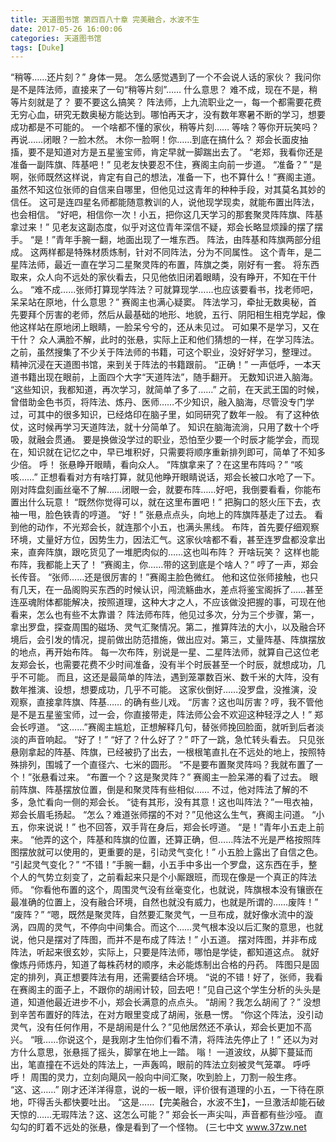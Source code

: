 ```yaml
---
title: 天道图书馆 第四百八十章 完美融合，水波不生
date: 2017-05-26 16:00:06
categories: 天道图书馆
tags: [Duke]
---
```


“稍等……还片刻？”
身体一晃。
怎么感觉遇到了一个不会说人话的家伙？
我问你是不是阵法师，直接来了一句“稍等片刻”……
什么意思？
难不成，现在不是，稍等片刻就是了？
要不要这么搞笑？
阵法师，上九流职业之一，每一个都需要花费无穷心血，研究无数奥秘方能达到。哪怕再天才，没有数年寒暑不断的学习，想要成功都是不可能的。
一个啥都不懂的家伙，稍等片刻……
等啥？等你开玩笑吗？
再说……闭眼？一脸木然。
木你一脸啊！你……到底在搞什么？
郑会长面皮抽搐，要不是知道对方是五星鉴宝师，肯定早就一脚踹出去了。
“老郑，我看你还是准备一副阵旗、阵基吧！”
见老友快要忍不住，赛阁主向前一步道。
“准备？”
“是啊，张师既然这样说，肯定有自己的想法，准备一下，也不算什么！”赛阁主道。
虽然不知这位张师的自信来自哪里，但他见过这青年的种种手段，对其莫名其妙的信任。
这可是连四星名师都能随意教训的人，说他现学现卖，就能布置出阵法，也会相信。
“好吧，相信你一次！小五，把你这几天学习的那套聚灵阵阵旗、阵基拿过来！”
见老友这副态度，似乎对这位青年深信不疑，郑会长略显烦躁的摆了摆手。
“是！”青年手腕一翻，地面出现了一堆东西。
阵法，由阵基和阵旗两部分组成。
这两样都是特殊材质炼制，针对不同阵法，分为不同属性。
这个青年，是二星阵法师，最近一直在学习二星聚灵阵的布置，阵旗之类，刚好有一套。
将东西取来，众人向不远处的家伙看去，只见他依旧闭着眼睛，没有睁开，不知在干什么。
“难不成……张师打算现学阵法？可就算现学……也应该要看书，找老师吧，呆呆站在原地，什么意思？”
赛阁主也满心疑窦。
阵法学习，牵扯无数奥秘，首先要拜个厉害的老师，然后从最基础的地形、地貌，五行、阴阳相生相克学起，像他这样站在原地闭上眼睛，一脸呆兮兮的，还从未见过。
可如果不是学习，又在干什？
众人满脸不解，此时的张悬，实际上正和他们猜想的一样，在学习阵法。
之前，虽然搜集了不少关于阵法师的书籍，可这个职业，没好好学习，整理过。
精神沉浸在天道图书馆，来到关于阵法的书籍跟前。
“正确！”
一声低呼，一本天道书籍出现在眼前，上面四个大字“天道阵法”，随手翻开。
无数知识进入脑海。
“这些知识，我都知道，再次学习，就简单了多了……”
之前，在天武王国的时候，曾借助金色书页，将阵法、炼丹、医师……不少知识，融入脑海，尽管没专门学过，可其中的很多知识，已经烙印在脑子里，如同研究了数年一般。
有了这种依仗，这时候再学习天道阵法，就十分简单了。
知识在脑海流淌，只用了数十个呼吸，就融会贯通。
要是换做没学过的职业，恐怕至少要一个时辰才能学会，而现在，知识就在记忆之中，早已堆积好，只需要将顺序重新排列即可，简单了不知多少倍。
呼！
张悬睁开眼睛，看向众人。
“阵旗拿来了？在这里布阵吗？”
“咳咳……”
正想看看对方有啥打算，就见他睁开眼睛说话，郑会长被口水呛了一下。
刚对阵盘刻画丝毫不了解……闭眼一会，就要布阵……好吧，我倒要看看，你能布置出什么玩意！
“既然你觉得可以，就在这里布置吧！”
把胸口的怒火压下去，衣袖一甩，脸色铁青的哼道。
“好！”
张悬点点头，向地上的阵旗阵基走了过去。
看到他的动作，不光郑会长，就连那个小五，也满头黑线。
布阵，首先要仔细观察环境，丈量好方位，因势生力，因法汇气。这家伙啥都不看，甚至连罗盘都没拿出来，直奔阵旗，跟吃货见了一堆肥肉似的……这也叫布阵？
开啥玩笑？
这样也能布阵，我都能上天了！
“赛阁主，你……带的这到底是个啥人？”
哼了一声，郑会长传音。
“张师……还是很厉害的！”赛阁主脸色微红。
他和这位张师接触，也只有几天，在一品阁购买东西的时候认识，闯流觞曲水，差点将鉴宝阁拆了……甚至连巫魂附体都能解决，按照道理，这种大才之人，不应该做没把握的事，可现在他看来，怎么也有些不太靠谱？
阵法师布阵，他见过多次，分为三个步骤，第一，拿出罗盘，探查周围的磁场、灵气汇聚情况。第二，推算阵法的大小，以及融合环境后，会引发的情况，提前做出防范措施，做出应对。第三，丈量阵基、阵旗摆放的地点，再开始布阵。
每一次布阵，别说是一星、二星阵法师，就算自己这位老友郑会长，也需要花费不少时间准备，没有半个时辰甚至一个时辰，就想成功，几乎不可能。
而且，这还是最简单的阵法，遇到笼罩数百米、数千米的大阵，没有数年推演、设想，想要成功，几乎不可能。
这家伙倒好……没罗盘，没推演，没观察，直接拿阵旗、阵基……
的确有些儿戏。
“厉害？这也叫厉害？哼，我不管他是不是五星鉴宝师，过一会，你直接带走，阵法师公会不欢迎这种轻浮之人！”
郑会长哼道。
“这……”赛阁主尴尬，正想解释几句，替张师挽回脸面，就听到后者淡淡的声音响起。
“好了！”
“好了？什么好了？”
吓了一跳，急忙转头看去。
只见张悬刚拿起的阵基、阵旗，已经被扔了出去，一根根笔直扎在不远处的地上，按照特殊排列，围城了一个直径六、七米的圆形。
“不是要布置聚灵阵吗？我就布置了一个！”张悬看过来。
“布置一个？这是聚灵阵？”
赛阁主一脸呆滞的看了过去。
眼前阵旗、阵基摆放位置，倒是和聚灵阵有些相似……
不过，他对阵法了解的不多，急忙看向一侧的郑会长。
“徒有其形，没有其意！这也叫阵法？”一甩衣袖，郑会长眉毛扬起。
“怎么？难道张师摆的不对？”见他这么生气，赛阁主问道。
“小五，你来说说！”
也不回答，双手背在身后，郑会长哼道。
“是！”青年小五走上前来。
“他弄的这个，阵基和阵旗的位置，还算正确，但……阵法不光是严格按照阵图摆放就可以使用的，更重要的是，引动灵气变化！”
小五脸上露出了自信之色。
“引起灵气变化？”
“不错！”手腕一翻，小五手中多出一个罗盘，这东西在手，整个人的气势立刻变了，之前看起来只是个小厮跟班，而现在像是一个真正的阵法师。
“你看他布置的这个，周围灵气没有丝毫变化，也就说，阵旗根本没有镶嵌在最准确的位置上，没有融合环境，自然也就没有威力，也就是所谓的……废阵！”
“废阵？”
“嗯，既然是聚灵阵，自然要汇聚灵气，一旦布成，就好像水流中的漩涡，四周的灵气，不停向中间集合。而这个……灵气根本没以后汇聚的意思，也就说，他只是摆对了阵图，而并不是布成了阵法！”
小五道。
摆对阵图，并非布成阵法，听起来很玄妙，实际上，只要是阵法师，哪怕是学徒，都知道这点。
就好像炼丹师炼丹，知道了每株药材的顺序，未必能炼制出合格的丹药。
阵图只是固定的排列，真正想要阵法有用，还需要结合环境。
“说的不错！好了，张师，我看在赛阁主的面子上，不跟你的胡闹计较，回去吧！”见自己这个学生分析的头头是道，知道他最近进步不小，郑会长满意的点点头。
“胡闹？我怎么胡闹了？”
没想到辛苦布置好的阵法，在对方眼里变成了胡闹，张悬一愣。
“你这个阵法，没引动灵气，没有任何作用，不是胡闹是什么？”见他居然还不承认，郑会长更加不高兴。
“哦……你说这个，是我刚才生怕你们看不清，将阵法先停止了！”
还以为对方什么意思，张悬摇了摇头，脚掌在地上一踏。
嗡！
一道波纹，从脚下蔓延而出，笔直撞在不远处的阵法上，一声轰鸣，眼前的阵法立刻被灵气笼罩。
呼呼呼！
周围的灵力，立刻向飓风一般向中间汇聚，吹到脸上，刀割一般生疼。
“这、这……”
刚才还洋洋得意，说的一板一眼，评价很有道理的小五，一下待在原地，吓得舌头都快要吐出。
“这是……【完美融合，水波不生】，一旦激活却能石破天惊的……无瑕阵法？这、这怎么可能？”
郑会长一声尖叫，声音都有些沙哑。
直勾勾的盯着不远处的张悬，像是看到了一个怪物。
(三七中文 www.37zw.net